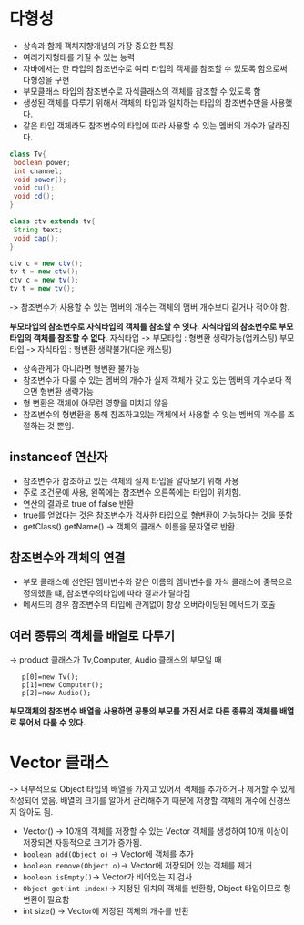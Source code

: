 # 다형성
- 상속과 함께 객체지향개념의 가장 중요한 특징
- 여러가지형태를 가질 수 있는 능력
- 자바에서는 한 타입의 참조변수로 여러 타입의 객체를 참조할 수 있도록 함으로써 다형성을 구현
- 부모클래스 타입의 참조변수로 자식클래스의 객체를 참조할 수 있도록 함
- 생성된 객체를 다루기 위해서 객체의 타입과 일치하는 타입의 참조변수만을 사용했다.
- 같은 타입 객체라도 참조변수의 타입에 따라 사용할 수 있는 멤버의 개수가 달라진다.

``` java
class Tv{
 boolean power;
 int channel;
 void power();
 void cu();
 void cd();
}

class ctv extends tv{
 String text;
 void cap();
}

ctv c = new ctv();
tv t = new ctv();
ctv c = new tv();
tv t = new tv();
```

-> 참조변수가 사용할 수 있는 멤버의 개수는 객체의 맴버 개수보다 같거나 적어야 함.

**부모타입의 참조변수로 자식타입의 객체를 참조할 수 잇다.**
**자식타입의 참조변수로 부모타입의 객체를 참조할 수 없다.**
자식타입 -> 부모타입 : 형변환 생략가능(업캐스팅)
부모타입 -> 자식타입 : 형변환 생략불가(다운 캐스팅)
  - 상속관게가 아니라면 형변환 불가능
  - 참조변수가 다룰 수 있는 멤버의 개수가 실제 객체가 갖고 있는 멤버의 개수보다 적으면 형변환 생략가능
  - 형 변환은 객체에 아무런 영향을 미치지 않음
  - 참조변수의 형변환을 통해 참조하고있는 객체에서 사용할 수 잇는 벰버의 개수를 조절하는 것 뿐임.

## instanceof 연산자
- 참조변수가 참조하고 있는 객체의 실제 타입을 알아보기 위해 사용
- 주로 조건문에 사용, 왼쪽에는 참조변수 오른쪽에는 타입이 위치함.
- 연산의 결과로 true of false 반환
- true를 얻었다는 것은 참조변수가 검사한 타입으로 형변환이 가능하다는 것을 뜻함
- getClass().getName() -> 객체의 클래스 이름을 문자열로 반환.

## 참조변수와 객체의 연결
- 부모 클래스에 선언된 멤버변수와 같은 이름의 멤버변수를 자식 클래스에 중복으로 정의했을 떄, 참조변수의타입에 따라
  결과가 달라짐
- 메서드의 경우 참조변수의 타입에 관계없이 항상 오버라이딩된 메서드가 호출


## 여러 종류의 객체를 배열로 다루기
-> product 클래스가 Tv,Computer, Audio 클래스의 부모일 때
```product p[] = new product[3];
   p[0]=new Tv();
   p[1]=new Computer();
   p[2]=new Audio();
```
**부모객체의 참조변수 배열을 사용하면 공통의 부모를 가진 서로 다른 종류의 객체를 배열로 묶어서 다룰 수 있다.**


# Vector 클래스
-> 내부적으로 Object 타입의 배열을 가지고 있어서 객체를 추가하거나 제거할 수 있게 작성되어 있음.
배열의 크기를 알아서 관리해주기 때문에 저장할 객체의 개수에 신경쓰지 않아도 됨.
- Vector() -> 10개의 객체를 저장할 수 있는 Vector 객체를 생성하여 10개 이상이 저장되면 자동적으로 크기가 증가됨.
-  ```boolean add(Object o)``` -> Vector에 객체를 추가
-  ```boolean remove(Object o)```-> Vector에 저장되어 있는 객체를 제거
-  ```boolean isEmpty()```-> Vector가 비어있는 지 검사
-  ```Object get(int index)```-> 지정된 위치의 객체를 반환함, Object 타입이므로 형변환이 필요함
-  int size() -> Vector에 저장된 객체의 개수를 반환
